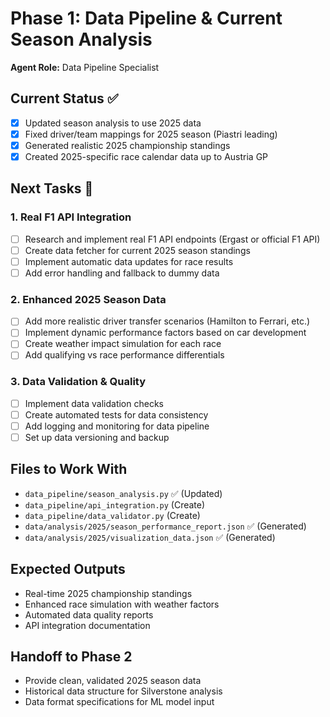 # Phase 1: Data Pipeline & Current Season Analysis

**Agent Role:** Data Pipeline Specialist

## Current Status ✅

- [x] Updated season analysis to use 2025 data
- [x] Fixed driver/team mappings for 2025 season (Piastri leading)
- [x] Generated realistic 2025 championship standings
- [x] Created 2025-specific race calendar data up to Austria GP

## Next Tasks 🎯

### 1. Real F1 API Integration

- [ ] Research and implement real F1 API endpoints (Ergast or official F1 API)
- [ ] Create data fetcher for current 2025 season standings
- [ ] Implement automatic data updates for race results
- [ ] Add error handling and fallback to dummy data

### 2. Enhanced 2025 Season Data

- [ ] Add more realistic driver transfer scenarios (Hamilton to Ferrari, etc.)
- [ ] Implement dynamic performance factors based on car development
- [ ] Create weather impact simulation for each race
- [ ] Add qualifying vs race performance differentials

### 3. Data Validation & Quality

- [ ] Implement data validation checks
- [ ] Create automated tests for data consistency
- [ ] Add logging and monitoring for data pipeline
- [ ] Set up data versioning and backup

## Files to Work With

- `data_pipeline/season_analysis.py` ✅ (Updated)
- `data_pipeline/api_integration.py` (Create)
- `data_pipeline/data_validator.py` (Create)
- `data/analysis/2025/season_performance_report.json` ✅ (Generated)
- `data/analysis/2025/visualization_data.json` ✅ (Generated)

## Expected Outputs

- Real-time 2025 championship standings
- Enhanced race simulation with weather factors
- Automated data quality reports
- API integration documentation

## Handoff to Phase 2

- Provide clean, validated 2025 season data
- Historical data structure for Silverstone analysis
- Data format specifications for ML model input
